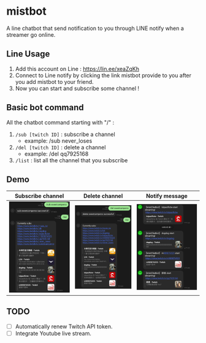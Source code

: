 # mistbot

A line chatbot that send notification to you through LINE notify when a streamer go online.

## Line Usage

1. Add this account on Line : https://lin.ee/xeaZqKh
2. Connect to Line notify by clicking the link mistbot provide to you after you add mistbot to your friend.
3. Now you can start and subscribe some channel !

## Basic bot command

All the chatbot command starting with "/" :
1. `/sub [twitch ID]` : subscribe a channel
   * example: /sub never_loses
2. `/del [twitch ID]` : delete a channel
   * example: /del qq7925168
3. `/list` : list all the channel that you subscribe

## Demo
| Subscribe channel  | Delete channel  | Notify message   |
|---|---|---|
|![image](./assets/sub_command.jpg) |![image](./assets/del_command.jpg)|![image](assets/notify_message.jpg)   |

## TODO
- [ ] Automatically renew Twitch API token.
- [ ] Integrate Youtube live stream.
